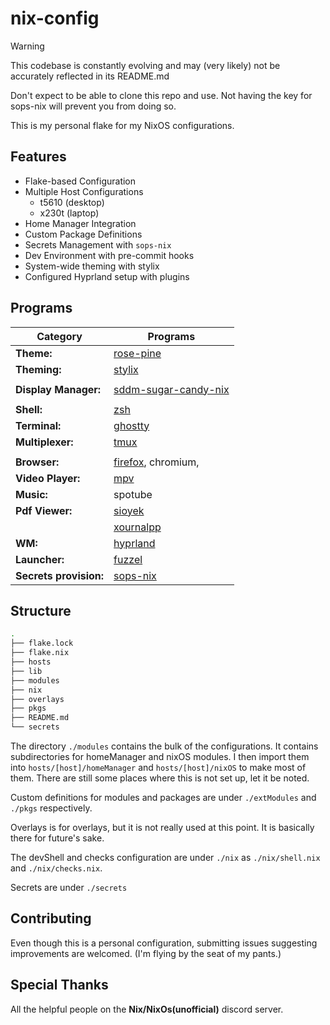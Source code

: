 # nix-config

> [!Warning]
> This codebase is constantly evolving and may (very likely) not
> be accurately reflected in its README.md
>
> Don't expect to be able to clone this repo and use.
> Not having the key for sops-nix will prevent you from
> doing so.

This is my personal flake for my NixOS configurations.

## Features

- Flake-based Configuration
- Multiple Host Configurations
  - t5610 (desktop)
  - x230t (laptop)
- Home Manager Integration
- Custom Package Definitions
- Secrets Management with `sops-nix`
- Dev Environment with pre-commit hooks
- System-wide theming with stylix
- Configured Hyprland setup with plugins

## Programs

| Category               | Programs                                                                       |
| ---------------------- | ------------------------------------------------------------------------------ |
| **Theme:**             | [rose-pine](https://rosepinetheme.com)                                         |
| **Theming:**           | [stylix](https://rosepinetheme.com)                                            |
|                        |                                                                                |
| **Display Manager:**   | [sddm-sugar-candy-nix](https://gitlab.com/Zhaith-Izaliel/sddm-sugar-candy-nix) |
|                        |                                                                                |
| **Shell:**             | [zsh](https://www.zsh.org)                                                     |
| **Terminal:**          | [ghostty](https://ghostty.org/)                                   |
| **Multiplexer:**       | [tmux](https://github.com/tmux/tmux)                                           |
|                        |                                                                                |
| **Browser:**           | [firefox](https://firefox-source-docs.mozilla.org/contributing/index.html), chromium, |
| **Video Player:**      | [mpv](https://mpv.io/)                                                         |
| **Music:**      | spotube |
| **Pdf Viewer:**        | [sioyek](https://sioyek.info)                                                  |
|                        | [xournalpp](https://github.com/xournalpp/xournalpp)                            |
| **WM:**                | [hyprland](https://github.com/hyprwm/Hyprland)                                 |
| **Launcher:**          | [fuzzel](https://codeberg.org/dnkl/fuzzel)                                     |
| **Secrets provision:** | [sops-nix](https://github.com/Mic92/sops-nix)                                  |

## Structure

```sh
.
├── flake.lock
├── flake.nix
├── hosts
├── lib
├── modules
├── nix
├── overlays
├── pkgs
├── README.md
└── secrets
```

The directory `./modules` contains the bulk of the configurations. It contains
subdirectories for homeManager and nixOS modules. I then import them into `hosts/[host]/homeManager`
and `hosts/[host]/nixOS` to make most of them. There are still some places where
this is not set up, let it be noted.

Custom definitions for modules and packages are
under `./extModules` and `./pkgs` respectively.

Overlays is for overlays, but it is not really used at this point. It is
basically there for future's sake.

The devShell and checks configuration are under `./nix` as `./nix/shell.nix` and
`./nix/checks.nix`.

Secrets are under `./secrets`

## Contributing

Even though this is a personal configuration, submitting issues suggesting improvements
are welcomed. (I'm flying by the seat of my pants.)

## Special Thanks

All the helpful people on the **Nix/NixOs(unofficial)** discord server.
